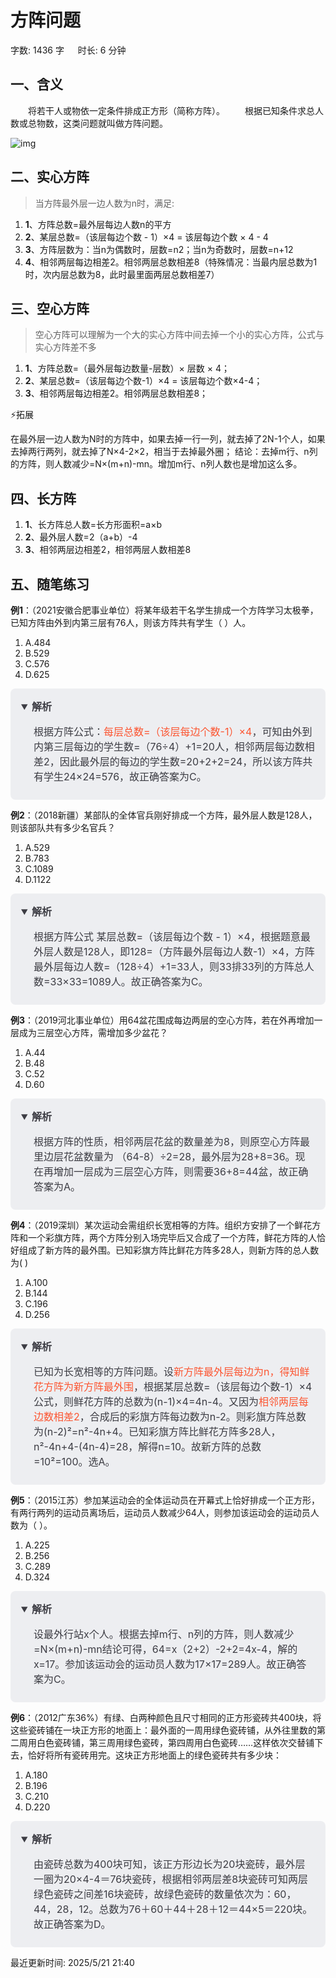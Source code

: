 # 方阵问题[](https://sakib.local/数量关系/数学运算/方阵问题.html#方阵问题)

 字数: 1436 字   时长: 6 分钟

## 一、含义[](https://sakib.local/数量关系/数学运算/方阵问题.html#一、含义)

  将若干人或物依一定条件排成正方形（简称方阵）。
  根据已知条件求总人数或总物数，这类问题就叫做方阵问题。

![img](https://sakib.local/sl/fzwt.png)

## 二、实心方阵[](https://sakib.local/数量关系/数学运算/方阵问题.html#二、实心方阵)

> 当方阵最外层一边人数为n时，满足:

1. **1**、方阵总数=最外层每边人数n的平方
2. **2**、某层总数=（该层每边个数 - 1）×4 = 该层每边个数 × 4 - 4
3. **3**、方阵层数为：当n为偶数时，层数=n2；当n为奇数时，层数=n+12
4. **4**、相邻两层每边相差2。相邻两层总数相差8（特殊情况：当最内层总数为1时，次内层总数为8，此时最里面两层总数相差7）

## 三、空心方阵[](https://sakib.local/数量关系/数学运算/方阵问题.html#三、空心方阵)

> 空心方阵可以理解为一个大的实心方阵中间去掉一个小的实心方阵，公式与实心方阵差不多

1. **1**、方阵总数=（最外层每边数量-层数）× 层数 × 4；
2. **2**、某层总数=（该层每边个数-1）×4 = 该层每边个数×4-4；
3. **3**、相邻两层每边相差2。相邻两层总数相差8；

⚡拓展

在最外层一边人数为N时的方阵中，如果去掉一行一列，就去掉了2N-1个人，如果去掉两行两列，就去掉了N×4-2×2，相当于去掉最外圈；
结论：去掉m行、n列的方阵，则人数减少=N×(m+n)-mn。增加m行、n列人数也是增加这么多。

## 四、长方阵[](https://sakib.local/数量关系/数学运算/方阵问题.html#四、长方阵)

1. **1**、长方阵总人数=长方形面积=a×b
2. **2**、最外层人数=2（a+b）-4
3. **3**、相邻两层边相差2，相邻两层人数相差8

## 五、随笔练习[](https://sakib.local/数量关系/数学运算/方阵问题.html#五、随笔练习)

**例1**：（2021安徽合肥事业单位）将某年级若干名学生排成一个方阵学习太极拳，已知方阵由外到内第三层有76人，则该方阵共有学生（ ）人。

1. A.484
2. B.529
3. C.576
4. D.625

<details class="details custom-block" open="" style="box-sizing: border-box; border: 1px solid rgba(0, 0, 0, 0); border-radius: 8px; padding: 16px 16px 8px; line-height: 24px; font-size: 16px; color: rgb(60, 60, 67); background-color: rgba(142, 150, 170, 0.14); margin: 0px !important;"><summary style="box-sizing: border-box; touch-action: manipulation; margin: 0px 0px 8px; font-weight: 700; cursor: pointer; user-select: none;">解析</summary><ol start="5" style="box-sizing: border-box; list-style: decimal; margin: 16px 0px; padding: 0px 0px 0px 1.25rem;"><li style="box-sizing: border-box; overflow-wrap: break-word; list-style: none;">根据方阵公式：<font color="#fc5531" style="box-sizing: border-box;">每层总数=（该层每边个数-1）×4</font>，可知由外到内第三层每边的学生数=（76÷4）+1=20人，相邻两层每边数相差2，因此最外层的每边的学生数=20+2+2=24，所以该方阵共有学生24×24=576，故正确答案为C。</li></ol></details>

**例2**：（2018新疆）某部队的全体官兵刚好排成一个方阵，最外层人数是128人，则该部队共有多少名官兵？

1. A.529
2. B.783
3. C.1089
4. D.1122

<details class="details custom-block" open="" style="box-sizing: border-box; border: 1px solid rgba(0, 0, 0, 0); border-radius: 8px; padding: 16px 16px 8px; line-height: 24px; font-size: 16px; color: rgb(60, 60, 67); background-color: rgba(142, 150, 170, 0.14); margin: 0px !important;"><summary style="box-sizing: border-box; touch-action: manipulation; margin: 0px 0px 8px; font-weight: 700; cursor: pointer; user-select: none;">解析</summary><ol start="5" style="box-sizing: border-box; list-style: decimal; margin: 16px 0px; padding: 0px 0px 0px 1.25rem;"><li style="box-sizing: border-box; overflow-wrap: break-word; list-style: none;">根据方阵公式 某层总数=（该层每边个数 - 1）×4，根据题意最外层人数是128人，即128=（方阵最外层每边人数-1）×4，方阵最外层每边人数=（128÷4）+1=33人，则33排33列的方阵总人数=33×33=1089人。故正确答案为C。</li></ol></details>

**例3**：（2019河北事业单位）用64盆花围成每边两层的空心方阵，若在外再增加一层成为三层空心方阵，需增加多少盆花？

1. A.44
2. B.48
3. C.52
4. D.60

<details class="details custom-block" open="" style="box-sizing: border-box; border: 1px solid rgba(0, 0, 0, 0); border-radius: 8px; padding: 16px 16px 8px; line-height: 24px; font-size: 16px; color: rgb(60, 60, 67); background-color: rgba(142, 150, 170, 0.14); margin: 0px !important;"><summary style="box-sizing: border-box; touch-action: manipulation; margin: 0px 0px 8px; font-weight: 700; cursor: pointer; user-select: none;">解析</summary><ol start="5" style="box-sizing: border-box; list-style: decimal; margin: 16px 0px; padding: 0px 0px 0px 1.25rem;"><li style="box-sizing: border-box; overflow-wrap: break-word; list-style: none;">根据方阵的性质，相邻两层花盆的数量差为8，则原空心方阵最里边层花盆数量为 （64-8）÷2=28，最外层为28+8=36。现在再增加一层成为三层空心方阵，则需要36+8=44盆，故正确答案为A。</li></ol></details>

**例4**：（2019深圳）某次运动会需组织长宽相等的方阵。组织方安排了一个鲜花方阵和一个彩旗方阵，两个方阵分别入场完毕后又合成了一个方阵，鲜花方阵的人恰好组成了新方阵的最外围。已知彩旗方阵比鲜花方阵多28人，则新方阵的总人数为( )

1. A.100
2. B.144
3. C.196
4. D.256

<details class="details custom-block" open="" style="box-sizing: border-box; border: 1px solid rgba(0, 0, 0, 0); border-radius: 8px; padding: 16px 16px 8px; line-height: 24px; font-size: 16px; color: rgb(60, 60, 67); background-color: rgba(142, 150, 170, 0.14); margin: 0px !important;"><summary style="box-sizing: border-box; touch-action: manipulation; margin: 0px 0px 8px; font-weight: 700; cursor: pointer; user-select: none;">解析</summary><ol start="5" style="box-sizing: border-box; list-style: decimal; margin: 16px 0px; padding: 0px 0px 0px 1.25rem;"><li style="box-sizing: border-box; overflow-wrap: break-word; list-style: none;">已知为长宽相等的方阵问题。设<font color="#fc5531" style="box-sizing: border-box;">新方阵最外层每边为n，得知鲜花方阵为新方阵最外围</font>，根据某层总数=（该层每边个数-1）×4公式，则鲜花方阵的总数为(n-1)×4=4n-4。又因为<font color="#fc5531" style="box-sizing: border-box;">相邻两层每边数相差2</font>，合成后的彩旗方阵每边数为n-2。则彩旗方阵总数为(n-2)²=n²-4n+4。已知彩旗方阵比鲜花方阵多28人，n²-4n+4-(4n-4)=28，解得n=10。故新方阵的总数=10²=100。选A。</li></ol></details>

**例5**：（2015江苏）参加某运动会的全体运动员在开幕式上恰好排成一个正方形，有两行两列的运动员离场后，运动员人数减少64人，则参加该运动会的运动员人数为（ ）。

1. A.225
2. B.256
3. C.289
4. D.324

<details class="details custom-block" open="" style="box-sizing: border-box; border: 1px solid rgba(0, 0, 0, 0); border-radius: 8px; padding: 16px 16px 8px; line-height: 24px; font-size: 16px; color: rgb(60, 60, 67); background-color: rgba(142, 150, 170, 0.14); margin: 0px !important;"><summary style="box-sizing: border-box; touch-action: manipulation; margin: 0px 0px 8px; font-weight: 700; cursor: pointer; user-select: none;">解析</summary><ol start="5" style="box-sizing: border-box; list-style: decimal; margin: 16px 0px; padding: 0px 0px 0px 1.25rem;"><li style="box-sizing: border-box; overflow-wrap: break-word; list-style: none;">设最外行站x个人。根据去掉m行、n列的方阵，则人数减少=N×(m+n)-mn结论可得，64=x（2+2）-2+2=4x-4，解的x=17。参加该运动会的运动员人数为17×17=289人。故正确答案为C。</li></ol></details>

**例6**：（2012广东36%）有绿、白两种颜色且尺寸相同的正方形瓷砖共400块，将这些瓷砖铺在一块正方形的地面上：最外面的一周用绿色瓷砖铺，从外往里数的第二周用白色瓷砖铺，第三周用绿色瓷砖，第四周用白色瓷砖……这样依次交替铺下去，恰好将所有瓷砖用完。这块正方形地面上的绿色瓷砖共有多少块：

1. A.180
2. B.196
3. C.210
4. D.220

<details class="details custom-block" open="" style="box-sizing: border-box; border: 1px solid rgba(0, 0, 0, 0); border-radius: 8px; padding: 16px 16px 8px; line-height: 24px; font-size: 16px; color: rgb(60, 60, 67); background-color: rgba(142, 150, 170, 0.14); margin: 0px !important;"><summary style="box-sizing: border-box; touch-action: manipulation; margin: 0px 0px 8px; font-weight: 700; cursor: pointer; user-select: none;">解析</summary><ol start="5" style="box-sizing: border-box; list-style: decimal; margin: 16px 0px; padding: 0px 0px 0px 1.25rem;"><li style="box-sizing: border-box; overflow-wrap: break-word; list-style: none;">由瓷砖总数为400块可知，该正方形边长为20块瓷砖，最外层一圈为20×4-4＝76块瓷砖，根据相邻两层差8块瓷砖可知两层绿色瓷砖之间差16块瓷砖，故绿色瓷砖的数量依次为：60，44，28，12。总数为76＋60＋44＋28＋12＝44×5＝220块。故正确答案为D。</li></ol></details>



最近更新时间: 2025/5/21 21:40